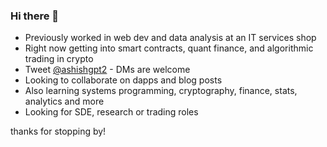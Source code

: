 ### Hi there 👋

- Previously worked in web dev and data analysis at an IT services shop
- Right now getting into smart contracts, quant finance, and algorithmic trading in crypto 
- Tweet [@ashishgpt2](https://twitter.com/ashishgpt2) - DMs are welcome
- Looking to collaborate on dapps and blog posts
- Also learning systems programming, cryptography, finance, stats, analytics and more
- Looking for SDE, research or trading roles

thanks for stopping by!


